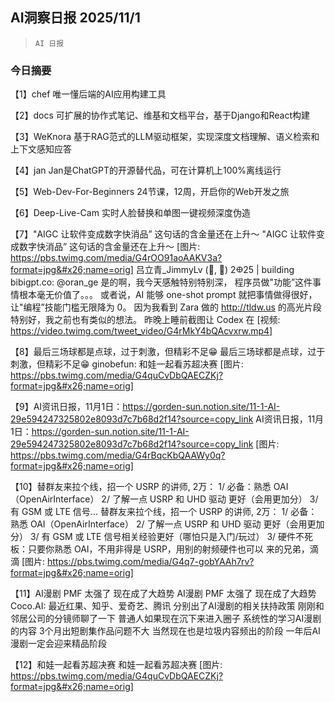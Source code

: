 ## AI洞察日报 2025/11/1

>  `AI 日报` 

### 今日摘要

【1】chef
唯一懂后端的AI应用构建工具

【2】docs
可扩展的协作式笔记、维基和文档平台，基于Django和React构建

【3】WeKnora
基于RAG范式的LLM驱动框架，实现深度文档理解、语义检索和上下文感知应答

【4】jan
Jan是ChatGPT的开源替代品，可在计算机上100%离线运行

【5】Web-Dev-For-Beginners
24节课，12周，开启你的Web开发之旅

【6】Deep-Live-Cam
实时人脸替换和单图一键视频深度伪造

【7】"AIGC 让软件变成数字快消品” 这句话的含金量还在上升～
"AIGC 让软件变成数字快消品” 这句话的含金量还在上升～ [图片: https://pbs.twimg.com/media/G4rOO91aoAAKV3a?format=jpg&#x26;name=orig] 吕立青_JimmyLv (🐣, 🐣) 2𐃏25 | building bibigpt.co: @oran_ge 是的啊，我今天感触特别特别深， 程序员做"功能”这件事情根本毫无价值了。。。 或者说，AI 能够 one-shot prompt 就把事情做得很好，让"编程”技能门槛无限降为 0。 因为我看到 Zara 做的 http://tldw.us 的高光片段特别好，我之前也有类似的想法。 昨晚上睡前截图让 Codex 在 [视频: https://video.twimg.com/tweet_video/G4rMkY4bQAcvxrw.mp4]

【8】最后三场球都是点球，过于刺激，但精彩不足😁
最后三场球都是点球，过于刺激，但精彩不足😁 ginobefun: 和娃一起看苏超决赛 [图片: https://pbs.twimg.com/media/G4quCvDbQAECZKj?format=jpg&#x26;name=orig]

【9】AI资讯日报，11月1日：https://gorden-sun.notion.site/11-1-AI-29e594247325802e8093d7c7b68d2f14?source=copy_link
AI资讯日报，11月1日：https://gorden-sun.notion.site/11-1-AI-29e594247325802e8093d7c7b68d2f14?source=copy_link [图片: https://pbs.twimg.com/media/G4rBqcKbQAAWy0q?format=jpg&#x26;name=orig]

【10】替群友来拉个线，招一个 USRP 的讲师, 2万： 1/ 必备：熟悉 OAI（OpenAirInterface） 2/ 了解一点 USRP 和 UHD 驱动 更好（会用更加分） 3/ 有 GSM 或 LTE 信号...
替群友来拉个线，招一个 USRP 的讲师, 2万： 1/ 必备：熟悉 OAI（OpenAirInterface） 2/ 了解一点 USRP 和 UHD 驱动 更好（会用更加分） 3/ 有 GSM 或 LTE 信号相关经验更好（哪怕只是入门/玩过） 3/ 硬件不死板：只要你熟悉 OAI，不用非得是 USRP，用别的射频硬件也可以 来的兄弟，滴滴 [图片: https://pbs.twimg.com/media/G4q7-gobYAAh7rv?format=jpg&#x26;name=orig]

【11】AI漫剧 PMF 太强了 现在成了大趋势
AI漫剧 PMF 太强了 现在成了大趋势 Coco.AI: 最近红果、知乎、爱奇艺、腾讯 分别出了AI漫剧的相关扶持政策 刚刚和邻居公司的分镜师聊了一下 普通人如果现在沉下来进入圈子 系统性的学习AI漫剧的内容 3个月出短剧集作品问题不大 当然现在也是垃圾内容频出的阶段 一年后AI漫剧一定会迎来精品阶段

【12】和娃一起看苏超决赛
和娃一起看苏超决赛 [图片: https://pbs.twimg.com/media/G4quCvDbQAECZKj?format=jpg&#x26;name=orig]

